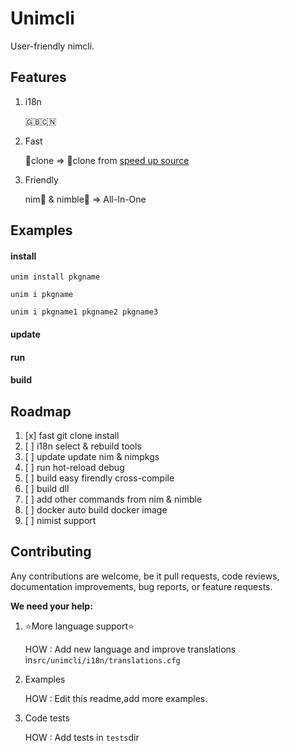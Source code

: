 # Unimcli

User-friendly nimcli.

## Features

1. i18n

   🇬🇧🇨🇳

2. Fast

   🐌clone => 🚀clone from [speed up source](https://github.com/SOVLOOKUP/nimPkg)

3. Friendly

   nim👑 & nimble👑 => All-In-One

## Examples

#### install

`unim install pkgname`

`unim i pkgname`

`unim i pkgname1 pkgname2 pkgname3`

#### update

#### run

#### build

## Roadmap

1. [x] fast git clone install
2. [ ] i18n select & rebuild tools
3. [ ] update update nim & nimpkgs
4. [ ] run hot-reload debug 
5. [ ] build easy  firendly cross-compile
6. [ ] build dll
7. [ ] add other commands from nim & nimble
8. [ ] docker auto build docker image
9. [ ] nimist support

## Contributing

Any contributions are welcome, be it pull requests, code reviews, documentation improvements, bug reports, or feature requests.

**We need your help:**

1. ⭐More language support⭐

   HOW : Add new language and improve translations in`src/unimcli/i18n/translations.cfg`

2. Examples

   HOW : Edit this readme,add more examples.

3. Code tests

   HOW : Add tests in `tests`dir

